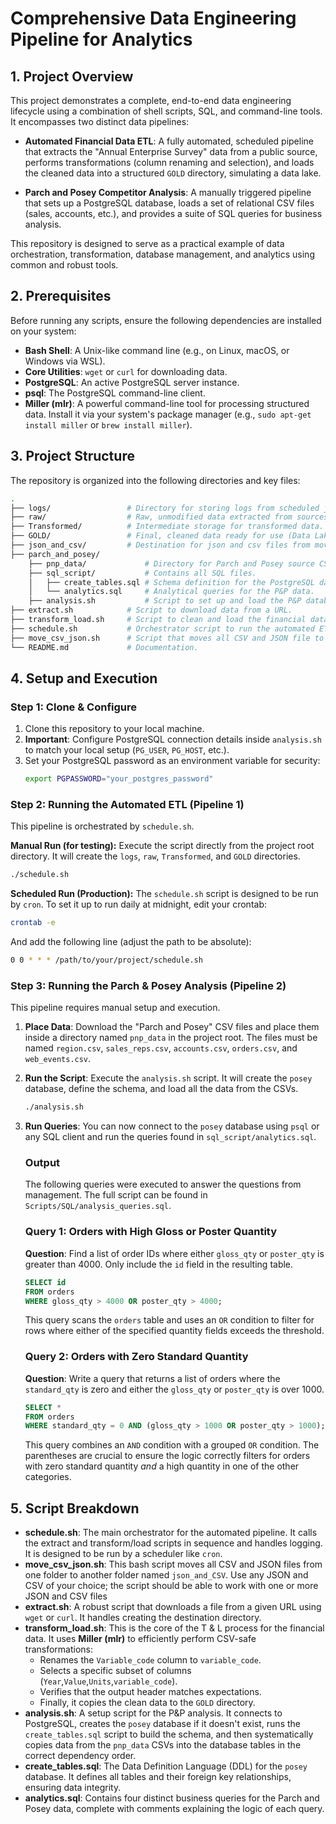 # Comprehensive Data Engineering Pipeline for Analytics

## 1\. Project Overview

This project demonstrates a complete, end-to-end data engineering lifecycle using a combination of shell scripts, SQL, and command-line tools. It encompasses two distinct data pipelines:

  * **Automated Financial Data ETL**: A fully automated, scheduled pipeline that extracts the "Annual Enterprise Survey" data from a public source, performs transformations (column renaming and selection), and loads the cleaned data into a structured `GOLD` directory, simulating a data lake.

  * **Parch and Posey Competitor Analysis**: A manually triggered pipeline that sets up a PostgreSQL database, loads a set of relational CSV files (sales, accounts, etc.), and provides a suite of SQL queries for business analysis.

This repository is designed to serve as a practical example of data orchestration, transformation, database management, and analytics using common and robust tools.



## 2\. Prerequisites

Before running any scripts, ensure the following dependencies are installed on your system:

  * **Bash Shell**: A Unix-like command line (e.g., on Linux, macOS, or Windows via WSL).
  * **Core Utilities**: `wget` or `curl` for downloading data.
  * **PostgreSQL**: An active PostgreSQL server instance.
  * **psql**: The PostgreSQL command-line client.
  * **Miller (mlr)**: A powerful command-line tool for processing structured data. Install it via your system's package manager (e.g., `sudo apt-get install miller` or `brew install miller`).



## 3\. Project Structure

The repository is organized into the following directories and key files:

```bash
.
├── logs/                 # Directory for storing logs from scheduled jobs.
├── raw/                  # Raw, unmodified data extracted from sources.
├── Transformed/          # Intermediate storage for transformed data.
├── GOLD/                 # Final, cleaned data ready for use (Data Lake).
├── json_and_csv/         # Destination for json and csv files from move_csv_json.sh.
├── parch_and_posey/  
    ├── pnp_data/             # Directory for Parch and Posey source CSVs.
    ├── sql_script/           # Contains all SQL files.
    │   ├── create_tables.sql # Schema definition for the PostgreSQL database.
    │   └── analytics.sql     # Analytical queries for the P&P data.
    ├── analysis.sh           # Script to set up and load the P&P database.
├── extract.sh            # Script to download data from a URL.
├── transform_load.sh     # Script to clean and load the financial data.
├── schedule.sh           # Orchestrator script to run the automated ETL.
├── move_csv_json.sh      # Script that moves all CSV and JSON file to json_and_csv folder.
└── README.md             # Documentation.
```



## 4\. Setup and Execution

### Step 1: Clone & Configure

1.  Clone this repository to your local machine.
2.  **Important**: Configure PostgreSQL connection details inside `analysis.sh` to match your local setup (`PG_USER`, `PG_HOST`, etc.).
3.  Set your PostgreSQL password as an environment variable for security:
    ```bash
    export PGPASSWORD="your_postgres_password"
    ```

### Step 2: Running the Automated ETL (Pipeline 1)

This pipeline is orchestrated by `schedule.sh`.

**Manual Run (for testing):**
Execute the script directly from the project root directory. It will create the `logs`, `raw`, `Transformed`, and `GOLD` directories.

```bash
./schedule.sh
```

**Scheduled Run (Production):**
The `schedule.sh` script is designed to be run by `cron`. To set it up to run daily at midnight, edit your crontab:

```bash
crontab -e
```

And add the following line (adjust the path to be absolute):

```bash
0 0 * * * /path/to/your/project/schedule.sh
```

### Step 3: Running the Parch & Posey Analysis (Pipeline 2)

This pipeline requires manual setup and execution.

1.  **Place Data**: Download the "Parch and Posey" CSV files and place them inside a directory named `pnp_data` in the project root. The files must be named `region.csv`, `sales_reps.csv`, `accounts.csv`, `orders.csv`, and `web_events.csv`.
2.  **Run the Script**: Execute the `analysis.sh` script. It will create the `posey` database, define the schema, and load all the data from the CSVs.
    ```bash
    ./analysis.sh
    ```
3.  **Run Queries**: You can now connect to the `posey` database using `psql` or any SQL client and run the queries found in `sql_script/analytics.sql`.

    ### Output

    The following queries were executed to answer the questions from management. The full script can be found in `Scripts/SQL/analysis_queries.sql`.

    ### Query 1: Orders with High Gloss or Poster Quantity

    **Question**: Find a list of order IDs where either `gloss_qty` or `poster_qty` is greater than 4000. Only include the `id` field in the resulting table.

    ```sql
    SELECT id
    FROM orders
    WHERE gloss_qty > 4000 OR poster_qty > 4000;
    ```

    This query scans the `orders` table and uses an `OR` condition to filter for rows where either of the specified quantity fields exceeds the threshold.

    ### Query 2: Orders with Zero Standard Quantity

    **Question**: Write a query that returns a list of orders where the `standard_qty` is zero and either the `gloss_qty` or `poster_qty` is over 1000.

    ```sql
    SELECT *
    FROM orders
    WHERE standard_qty = 0 AND (gloss_qty > 1000 OR poster_qty > 1000);
    ```

    This query combines an `AND` condition with a grouped `OR` condition. The parentheses are crucial to ensure the logic correctly filters for orders with zero standard quantity *and* a high quantity in one of the other categories.



## 5\. Script Breakdown

  * **schedule.sh**: The main orchestrator for the automated pipeline. It calls the extract and transform/load scripts in sequence and handles logging. It is designed to be run by a scheduler like `cron`.
  * **move_csv_json.sh**: This bash script moves all CSV and JSON files from one folder to another folder named `json_and_CSV`. Use any JSON and CSV of your choice; the script should be able to work with one or more JSON and CSV files
  * **extract.sh**: A robust script that downloads a file from a given URL using `wget` or `curl`. It handles creating the destination directory.
  * **transform\_load.sh**: This is the core of the T & L process for the financial data. It uses **Miller (mlr)** to efficiently perform CSV-safe transformations:
      * Renames the `Variable_code` column to `variable_code`.
      * Selects a specific subset of columns (`Year`,`Value`,`Units`,`variable_code`).
      * Verifies that the output header matches expectations.
      * Finally, it copies the clean data to the `GOLD` directory.
  * **analysis.sh**: A setup script for the P\&P analysis. It connects to PostgreSQL, creates the `posey` database if it doesn't exist, runs the `create_tables.sql` script to build the schema, and then systematically copies data from the `pnp_data` CSVs into the database tables in the correct dependency order.
  * **create\_tables.sql**: The Data Definition Language (DDL) for the `posey` database. It defines all tables and their foreign key relationships, ensuring data integrity.
  * **analytics.sql**: Contains four distinct business queries for the Parch and Posey data, complete with comments explaining the logic of each query.